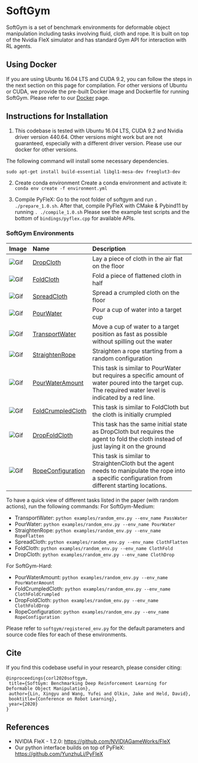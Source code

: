 # SoftGym
SoftGym is a set of benchmark environments for deformable object manipulation including tasks involving fluid, cloth and rope. It is built on top of the Nvidia FleX simulator and has standard Gym API for interaction with RL agents. 

## Using Docker
If you are using Ubuntu 16.04 LTS and CUDA 9.2, you can follow the steps in the next section on this page for compilation. For other versions of Ubuntu or CUDA, we provide the pre-built Docker image and Dockerfile for running SoftGym. Please refer to our [Docker](docker/docker.md) page.

## Instructions for Installation 
1. This codebase is tested with Ubuntu 16.04 LTS, CUDA 9.2 and Nvidia driver version 440.64. Other versions might work but are not guaranteed, especially with a different driver version. Please use our docker for other versions.

The following command will install some necessary dependencies.
```
sudo apt-get install build-essential libgl1-mesa-dev freeglut3-dev
```

2. Create conda environment
Create a conda environment and activate it: `conda env create -f environment.yml`

3. Compile PyFleX: Go to the root folder of softgym and run `. ./prepare_1.0.sh`. After that, compile PyFleX with CMake & Pybind11 by running `. ./compile_1.0.sh` Please see the example test scripts and the bottom of `bindings/pyflex.cpp` for available APIs.
 
### SoftGym Environments
|Image|Name|Description|
|----------|:-------------|:-------------|
|![Gif](./examples/ClothDrop.gif)|[DropCloth](softgym/envs/cloth_drop.py) | Lay a piece of cloth in the air flat on the floor|
|![Gif](./examples/ClothFold.gif)|[FoldCloth](softgym/envs/cloth_fold.py) | Fold a piece of flattened cloth in half|
|![Gif](./examples/ClothFlatten.gif)|[SpreadCloth](softgym/envs/cloth_flatten.py)| Spread a crumpled cloth on the floor|
|![Gif](./examples/PourWater.gif)|[PourWater](softgym/envs/pour_water.py)| Pour a cup of water into a target cup |
|![Gif](./examples/PassWater.gif)|[TransportWater](softgym/envs/pass_water.py)| Move a cup of water to a target position as fast as possible without spilling out the water|
|![Gif](./examples/RopeFlatten.gif)|[StraightenRope](softgym/envs/rope_flatten.py)| Straighten a rope starting from a random configuration|
|![Gif](./examples/PourWaterAmount.gif)|[PourWaterAmount](softgym/envs/pour_water_amount.py)| This task is similar to PourWater but requires a specific amount of water poured into the target cup. The required water level is indicated by a red line.|
|![Gif](./examples/ClothFoldCrumpled.gif)|[FoldCrumpledCloth](softgym/envs/cloth_fold_crumpled.py)| This task is similar to FoldCloth but the cloth is initially crumpled| 
|![Gif](./examples/ClothFoldDrop.gif)|[DropFoldCloth](softgym/envs/cloth_fold_drop.py)| This task has the same initial state as DropCloth but requires the agent to fold the cloth instead of just laying it on the ground|
|![Gif](./examples/RopeConfiguration.gif)|[RopeConfiguration](softgym/envs/rope_configuration.py)| This task is similar to StraightenCloth but the agent needs to manipulate the rope into a specific configuration from different starting locations.|
   
To have a quick view of different tasks listed in the paper (with random actions), run the following commands:
For SoftGym-Medium:  
- TransportWater: `python examples/random_env.py --env_name PassWater`
- PourWater: `python examples/random_env.py --env_name PourWater`
- StraightenRope: `python examples/random_env.py --env_name RopeFlatten`
- SpreadCloth: `python examples/random_env.py --env_name ClothFlatten`
- FoldCloth: `python examples/random_env.py --env_name ClothFold`
- DropCloth: `python examples/random_env.py --env_name ClothDrop`  

For SoftGym-Hard:  
- PourWaterAmount: `python examples/random_env.py --env_name PourWaterAmount`
- FoldCrumpledCloth: `python examples/random_env.py --env_name ClothFoldCrumpled`
- DropFoldCloth: `python examples/random_env.py --env_name ClothFoldDrop`
- RopeConfiguration: `python examples/random_env.py --env_name RopeConfiguration`  

Please refer to `softgym/registered_env.py` for the default parameters and source code files for each of these environments.

## Cite
If you find this codebase useful in your research, please consider citing:
```
@inproceedings{corl2020softgym,
 title={SoftGym: Benchmarking Deep Reinforcement Learning for Deformable Object Manipulation},
 author={Lin, Xingyu and Wang, Yufei and Olkin, Jake and Held, David},
 booktitle={Conference on Robot Learning},
 year={2020}
}
```

## References
- NVIDIA FleX - 1.2.0: https://github.com/NVIDIAGameWorks/FleX
- Our python interface builds on top of PyFleX: https://github.com/YunzhuLi/PyFleX

